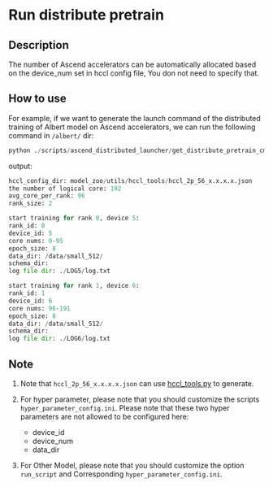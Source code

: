 # Run distribute pretrain

## Description

The number of Ascend accelerators can be automatically allocated based on the device_num set in hccl config file, You don not need to specify that.

## How to use

For example, if we want to generate the launch command of the distributed training of Albert model on Ascend accelerators, we can run the following command in `/albert/` dir:

```python
python ./scripts/ascend_distributed_launcher/get_distribute_pretrain_cmd.py --run_script_dir ./run_pretrain.py --hyper_parameter_config_dir ./scripts/ascend_distributed_launcher/hyper_parameter_config.ini --data_dir /path/dataset/ --hccl_config_dir model_zoo/utils/hccl_tools/hccl_2p_56_x.x.x.x.json
```

output:

```python
hccl_config_dir: model_zoo/utils/hccl_tools/hccl_2p_56_x.x.x.x.json
the number of logical core: 192
avg_core_per_rank: 96
rank_size: 2

start training for rank 0, device 5:
rank_id: 0
device_id: 5
core nums: 0-95
epoch_size: 8
data_dir: /data/small_512/
schema_dir:
log file dir: ./LOG5/log.txt

start training for rank 1, device 6:
rank_id: 1
device_id: 6
core nums: 96-191
epoch_size: 8
data_dir: /data/small_512/
schema_dir:
log file dir: ./LOG6/log.txt
```

## Note

1. Note that `hccl_2p_56_x.x.x.x.json` can use [hccl_tools.py](https://gitee.com/mindspore/models/tree/r2.0/utils/hccl_tools) to generate.

2. For hyper parameter, please note that you should customize the scripts `hyper_parameter_config.ini`. Please note that these two hyper parameters are not allowed to be configured here:
    - device_id
    - device_num
    - data_dir

3. For Other Model, please note that you should customize the option `run_script` and Corresponding `hyper_parameter_config.ini`.

